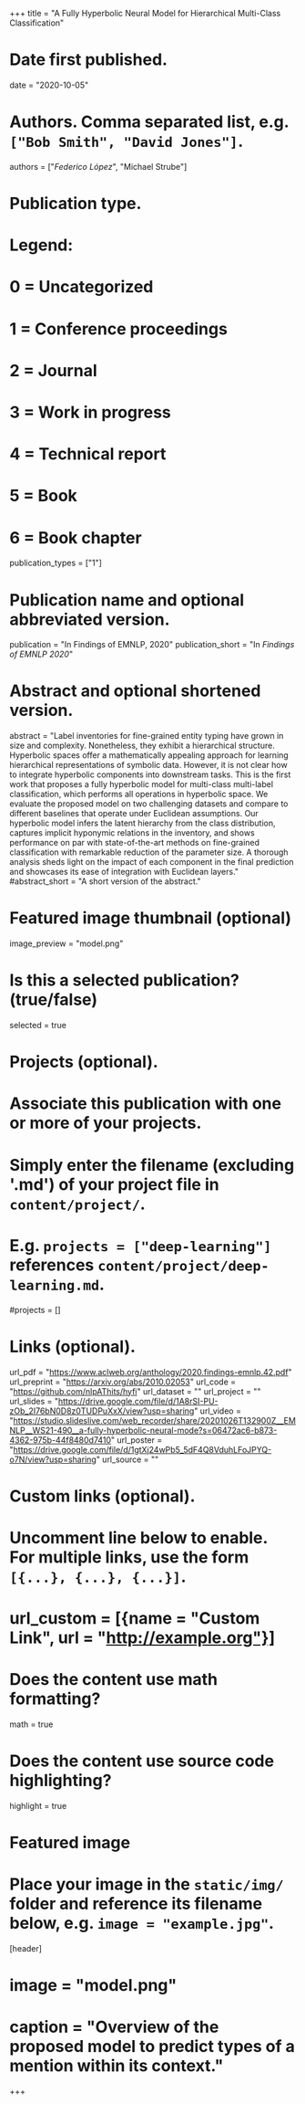 +++
title = "A Fully Hyperbolic Neural Model for Hierarchical Multi-Class Classification"

# Date first published.
date = "2020-10-05"

# Authors. Comma separated list, e.g. `["Bob Smith", "David Jones"]`.
authors = ["*Federico López*", "Michael Strube"]

# Publication type.
# Legend:
# 0 = Uncategorized
# 1 = Conference proceedings
# 2 = Journal
# 3 = Work in progress
# 4 = Technical report
# 5 = Book
# 6 = Book chapter
publication_types = ["1"]

# Publication name and optional abbreviated version.
publication = "In Findings of EMNLP, 2020"
publication_short = "In *Findings of EMNLP 2020*"

# Abstract and optional shortened version.
abstract = "Label inventories for fine-grained entity typing have grown in size and complexity. Nonetheless, they exhibit a hierarchical structure. Hyperbolic spaces offer a mathematically appealing approach for learning hierarchical representations of symbolic data. However, it is not clear how to integrate hyperbolic components into downstream tasks. This is the first work that proposes a fully hyperbolic model for multi-class multi-label classification, which performs all operations in hyperbolic space. We evaluate the proposed model on two challenging datasets and compare to different baselines that operate under Euclidean assumptions. Our hyperbolic model infers the latent hierarchy from the class distribution, captures implicit hyponymic relations in the inventory, and shows performance on par with state-of-the-art methods on fine-grained classification with remarkable reduction of the parameter size. A thorough analysis sheds light on the impact of each component in the final prediction and showcases its ease of integration with Euclidean layers."
#abstract_short = "A short version of the abstract."

# Featured image thumbnail (optional)
image_preview = "model.png"

# Is this a selected publication? (true/false)
selected = true

# Projects (optional).
#   Associate this publication with one or more of your projects.
#   Simply enter the filename (excluding '.md') of your project file in `content/project/`.
#   E.g. `projects = ["deep-learning"]` references `content/project/deep-learning.md`.
#projects = []

# Links (optional).
url_pdf = "https://www.aclweb.org/anthology/2020.findings-emnlp.42.pdf"
url_preprint = "https://arxiv.org/abs/2010.02053"
url_code = "https://github.com/nlpAThits/hyfi"
url_dataset = ""
url_project = ""
url_slides = "https://drive.google.com/file/d/1A8rSI-PU-zOb_2I76bN0D8z0TUDPuXxX/view?usp=sharing"
url_video = "https://studio.slideslive.com/web_recorder/share/20201026T132900Z__EMNLP__WS21-490__a-fully-hyperbolic-neural-mode?s=06472ac6-b873-4362-975b-44f8480d7410"
url_poster = "https://drive.google.com/file/d/1gtXj24wPb5_5dF4Q8VduhLFoJPYQ-o7N/view?usp=sharing"
url_source = ""

# Custom links (optional).
#   Uncomment line below to enable. For multiple links, use the form `[{...}, {...}, {...}]`.
# url_custom = [{name = "Custom Link", url = "http://example.org"}]

# Does the content use math formatting?
math = true

# Does the content use source code highlighting?
highlight = true

# Featured image
# Place your image in the `static/img/` folder and reference its filename below, e.g. `image = "example.jpg"`.
[header]
# image = "model.png"
# caption = "Overview of the proposed model to predict types of a mention within its context."

+++
